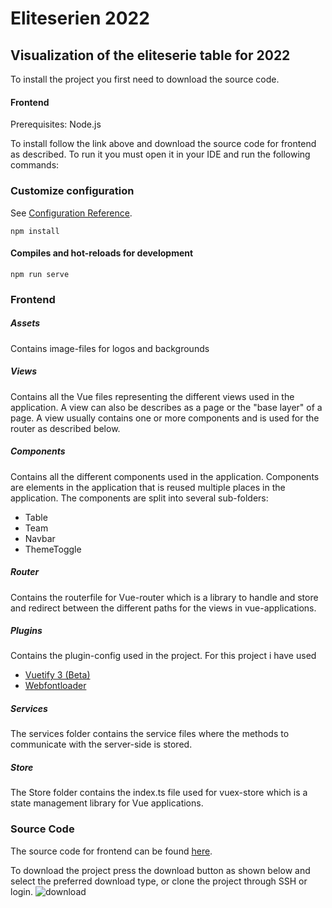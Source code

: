 # Eliteserien 2022 
## Visualization of the eliteserie table for 2022

To install the project you first need to download the source code.

#### Frontend
Prerequisites: 
Node.js

To install follow the link above and download the source code for frontend as described. To run it you must open it in your IDE and run the following commands: <br>

### Customize configuration
See [Configuration Reference](https://cli.vuejs.org/config/).

```
npm install
```

#### Compiles and hot-reloads for development
```
npm run serve
```

### Frontend

##### Assets
Contains image-files for logos and backgrounds

##### Views
Contains all the Vue files representing the different views used in the application. A view can also be describes as a page or the "base layer" of a page. A view usually contains one or more components and is used for the router as described below.

##### Components
Contains all the different components used in the application. Components are elements in the application that is reused multiple places in the application. The components are split into several sub-folders:
* Table
* Team
* Navbar
* ThemeToggle

##### Router
Contains the routerfile for Vue-router which is a library to handle and store and redirect between the different paths for the views in vue-applications.

##### Plugins
Contains the plugin-config used in the project. For this project i have used 
* [Vuetify 3 (Beta)](https://next.vuetifyjs.com/en/getting-started/installation/)
* [Webfontloader](https://github.com/typekit/webfontloader)<br>


##### Services
The services folder contains the service files where the methods to communicate with the server-side is stored. 

##### Store
The Store folder contains the index.ts file used for vuex-store which is a state management library for Vue applications.

### Source Code
The source code for frontend can be found [here](https://github.com/vildegylterud/eliteserien).<br>

To download the project press the download button as shown below and select the preferred download type, or clone the project through SSH or login. 
![download](uploads/fbd1cb25a5a1a0d26d5510aa6e12e571/download.PNG)
